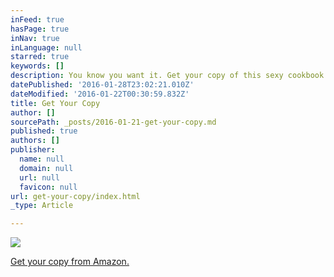 ```yaml
---
inFeed: true
hasPage: true
inNav: true
inLanguage: null
starred: true
keywords: []
description: You know you want it. Get your copy of this sexy cookbook today.
datePublished: '2016-01-28T23:02:21.010Z'
dateModified: '2016-01-22T00:30:59.832Z'
title: Get Your Copy
author: []
sourcePath: _posts/2016-01-21-get-your-copy.md
published: true
authors: []
publisher:
  name: null
  domain: null
  url: null
  favicon: null
url: get-your-copy/index.html
_type: Article

---
```

![](https://s3-us-west-2.amazonaws.com/the-grid-img/p/59d519543d10194880a7c2048e92cc2c2505bc43.jpg)

[Get your copy from Amazon.][0]

[0]: http://amzn.to/1n7GIZV
